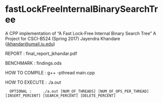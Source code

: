 # fastLockFreeInternalBinarySearchTree
A CPP implementation  of “A Fast Lock-Free  Internal Binary Search  Tree”
A Project for CSCI-B524 (Spring 2017)
Jayendra Khandare (jkhandar@umail.iu.edu)


REPORT : final_report_jkhandar.pdf

BENCHMARK : findings.ods

HOW TO COMPILE : g++ -pthread main.cpp

HOW TO EXECUTE : ./a.out

      OPTIONAL : 	 ./a.out [NUM_OF_THREADS] [NUM_OF_OPS_PER_THREAD] [INSERT_PERCENT] [SEARCH_PERCENT] [DELETE_PERCENT]


